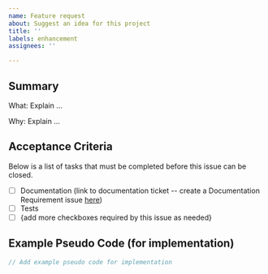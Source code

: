 ```yaml
---
name: Feature request
about: Suggest an idea for this project
title: ''
labels: enhancement
assignees: ''

---
```


## Summary

What: Explain ...

Why: Explain ...

## Acceptance Criteria

Below is a list of tasks that must be completed before this issue can be closed.

- [ ] Documentation (link to documentation ticket -- create a Documentation Requirement issue [here](https://github.com/drashland/website/issues/new/choose))
- [ ] Tests
- [ ] {add more checkboxes required by this issue as needed}

## Example Pseudo Code (for implementation)

```typescript
// Add example pseudo code for implementation
```
